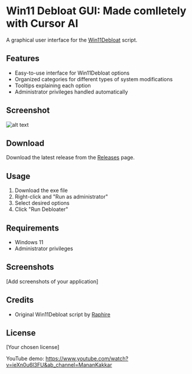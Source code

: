 # Win11 Debloat GUI: Made comlletely with Cursor AI

A graphical user interface for the [Win11Debloat](https://github.com/Raphire/Win11Debloat) script.

## Features
- Easy-to-use interface for Win11Debloat options
- Organized categories for different types of system modifications
- Tooltips explaining each option
- Administrator privileges handled automatically

## Screenshot
![alt text](http://images.beingmanan.com.s3.amazonaws.com/win11-deb.png "Screenshot")

## Download
Download the latest release from the [Releases](../../releases) page.

## Usage
1. Download the exe file
2. Right-click and "Run as administrator"
3. Select desired options
4. Click "Run Debloater"

## Requirements
- Windows 11
- Administrator privileges

## Screenshots
[Add screenshots of your application]

## Credits
- Original Win11Debloat script by [Raphire](https://github.com/Raphire/Win11Debloat)

## License
[Your chosen license]

YouTube demo: https://www.youtube.com/watch?v=ieXn0u6I3FU&ab_channel=MananKakkar
